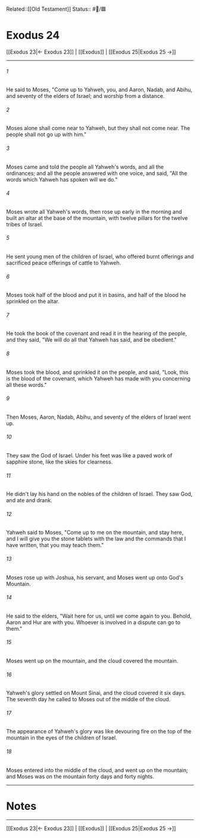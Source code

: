 Related::[[Old Testament]]
Status:: #📖/🟥
# Exodus 24

[[Exodus 23|← Exodus 23]] | [[Exodus]] | [[Exodus 25|Exodus 25 →]]
***



###### 1 
He said to Moses, "Come up to Yahweh, you, and Aaron, Nadab, and Abihu, and seventy of the elders of Israel; and worship from a distance. 

###### 2 
Moses alone shall come near to Yahweh, but they shall not come near. The people shall not go up with him." 

###### 3 
Moses came and told the people all Yahweh's words, and all the ordinances; and all the people answered with one voice, and said, "All the words which Yahweh has spoken will we do." 

###### 4 
Moses wrote all Yahweh's words, then rose up early in the morning and built an altar at the base of the mountain, with twelve pillars for the twelve tribes of Israel. 

###### 5 
He sent young men of the children of Israel, who offered burnt offerings and sacrificed peace offerings of cattle to Yahweh. 

###### 6 
Moses took half of the blood and put it in basins, and half of the blood he sprinkled on the altar. 

###### 7 
He took the book of the covenant and read it in the hearing of the people, and they said, "We will do all that Yahweh has said, and be obedient." 

###### 8 
Moses took the blood, and sprinkled it on the people, and said, "Look, this is the blood of the covenant, which Yahweh has made with you concerning all these words." 

###### 9 
Then Moses, Aaron, Nadab, Abihu, and seventy of the elders of Israel went up. 

###### 10 
They saw the God of Israel. Under his feet was like a paved work of sapphire stone, like the skies for clearness. 

###### 11 
He didn't lay his hand on the nobles of the children of Israel. They saw God, and ate and drank. 

###### 12 
Yahweh said to Moses, "Come up to me on the mountain, and stay here, and I will give you the stone tablets with the law and the commands that I have written, that you may teach them." 

###### 13 
Moses rose up with Joshua, his servant, and Moses went up onto God's Mountain. 

###### 14 
He said to the elders, "Wait here for us, until we come again to you. Behold, Aaron and Hur are with you. Whoever is involved in a dispute can go to them." 

###### 15 
Moses went up on the mountain, and the cloud covered the mountain. 

###### 16 
Yahweh's glory settled on Mount Sinai, and the cloud covered it six days. The seventh day he called to Moses out of the middle of the cloud. 

###### 17 
The appearance of Yahweh's glory was like devouring fire on the top of the mountain in the eyes of the children of Israel. 

###### 18 
Moses entered into the middle of the cloud, and went up on the mountain; and Moses was on the mountain forty days and forty nights.

---
# Notes


***
[[Exodus 23|← Exodus 23]] | [[Exodus]] | [[Exodus 25|Exodus 25 →]]
